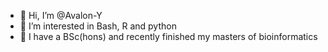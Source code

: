 - 👋 Hi, I’m @Avalon-Y
- 👀 I’m interested in Bash, R and python
- 🌱 I have a BSc(hons) and recently finished my masters of bioinformatics

<!---
Avalon-Y/Avalon-Y is a ✨ special ✨ repository because its `README.md` (this file) appears on your GitHub profile.
You can click the Preview link to take a look at your changes.
--->
